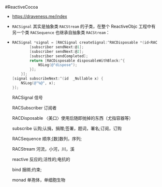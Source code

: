 #ReactiveCocoa

- https://draveness.me/index

- `RACSignal` 其实是抽象类 `RACStream` 的子类，在整个 ReactiveObjc 工程中有另一个类 `RACSequence` 也继承自抽象类 `RACStream`：

- ```objectivec
  RACSignal *signal = [RACSignal createSignal:^RACDisposable *(id<RACSubscriber>subscriber) {
          [subscriber sendNext:@1];
          [subscriber sendNext:@2];
          [subscriber sendCompleted];
          return [RACDisposable disposableWithBlock:^{
              NSLog(@"dispose");
          }];
      }];
  [signal subscribeNext:^(id  _Nullable x) {
      NSLog(@"%@", x);
  }];
  ```

  RACSignal  信号 

  RACSubscriber  订阅者 

  RACDisposable  〈美口〉使用后随即抛掉的东西（尤指容器等）

  subscribe	认购;认捐，捐赠;签署，题词，署名;订阅，订购

  RACSequence  顺序;[数]数列，序列;	

  RACStream   河流，小河，川，溪

  reactive  反应的;活性的;电抗的

  bind 捆绑;约束;

  monad 单孢体，单细胞生物